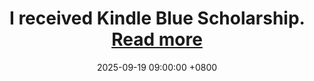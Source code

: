 ---
title: >-
    I received <strong>Kindle Blue Scholarship</strong>. <a href="https://mp.weixin.qq.com/s/SVpVYgrkUX4ns2dce1bN3w" target="_blank">Read more <i class="fas fa-angle-double-right"></i></a>
date: 2025-09-19 09:00:00 +0800
---